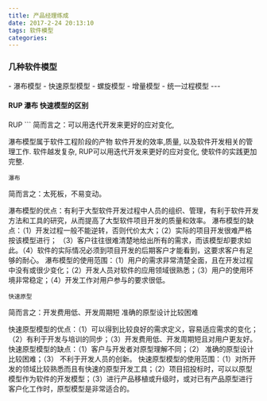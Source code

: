 ```yaml
---
title: 产品经理练成
date: 2017-2-24 20:13:10
tags: 软件模型
categories:
---
```


<h3>几种软件模型</h3>
- 瀑布模型
- 快速原型模型
- 螺旋模型
- 增量模型
- 统一过程模型
---
<h4>RUP 瀑布 快速模型的区别</h4>
RUP
```
简而言之：可以用迭代开发来更好的应对变化,

瀑布模型属于软件工程阶段的产物
软件开发的效率,质量,
以及软件开发相关的管理工作.
软件越发复杂,
RUP可以用迭代开发来更好的应对变化,
使软件的实践更加完整.
```
瀑布
```
简而言之：太死板，不易变动。

瀑布模型的优点：有利于大型软件开发过程中人员的组织、管理，有利于软件开发方法和工具的研究，从而提高了大型软件项目开发的质量和效率。
瀑布模型的缺点：（1）开发过程一般不能逆转，否则代价太大；（2）实际的项目开发很难严格按该模型进行；
（3）客户往往很难清楚地给出所有的需求，而该模型却要求如此。（4）软件的实际情况必须到项目开发的后期客户才能看到，这要求客户有足够的耐心。
瀑布模型的使用范围：（1）用户的需求非常清楚全面，且在开发过程中没有或很少变化；（2）开发人员对软件的应用领域很熟悉；（3）用户的使用环境非常稳定；（4）开发工作对用户参与的要求很低。
```
快速原型
```
简而言之：开发费用低、开发周期短 准确的原型设计比较困难

快速原型模型的优点：（1）可以得到比较良好的需求定义，容易适应需求的变化；（2）有利于开发与培训的同步；（3）开发费用低、开发周期短且对用户更友好。
快速原型模型的缺点：（1）客户与开发者对原型理解不同；（2） 准确的原型设计比较困难；（3） 不利于开发人员的创新。
快速原型模型的使用范围：（1）对所开发的领域比较熟悉而且有快速的原型开发工具；（2）项目招投标时，可以以原型模型作为软件的开发模型；（3）进行产品移植或升级时，或对已有产品原型进行客户化工作时，原型模型是非常适合的。
```
